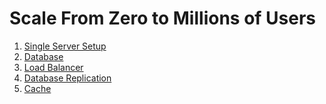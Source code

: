# Scale From Zero to Millions of Users

1) [Single Server Setup](single-server-setup.md)
2) [Database](database.md)
3) [Load Balancer](load-balancer.md)
4) [Database Replication](database-replication.md)
5) [Cache](cache.md)